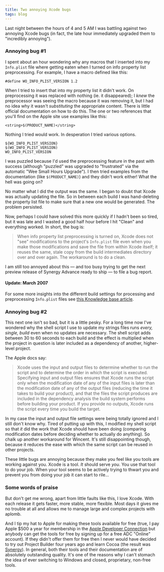 ```yaml
---
title: Two annoying Xcode bugs
tags: blog
---
```


Last night between the hours of 4 and 5 AM I was battling against two annoying Xcode bugs (in fact, the late hour immediately upgraded them to "incredibly annoying").

### Annoying bug \#1

I spent about an hour wondering why any macros that I inserted into my `Info.plist` file where getting eaten when I turned on info property list preprocessing. For example, I have a macro defined like this:

    #define WO_INFO_PLIST_VERSION 1.2

When I tried to insert that into my property list it didn't work. On preprocessing it was replaced with nothing (ie. it disappeared); I *knew* the preprocessor was seeing the macro because it was removing it, but I had no idea why it wasn't *substituting* the appropriate content. There is little official documentation on how to do this. The one or two references that you'll find on the Apple site use examples like this:

    <string>$(PRODUCT_NAME)</string>

Nothing I tried would work. In desperation I tried various options.

    ${WO_INFO_PLIST_VERSION}
    $(WO_INFO_PLIST_VERSION)
    WO_INFO_PLIST_VERSION

I was puzzled because I'd used the preprocessing feature in the past with success (although "puzzled" was upgraded to "frustrated" via the automatic "Wee Small Hours Upgrade"). I then tried examples from the documentation (like `$(PRODUCT_NAME)`) and they didn't work either! What the hell was going on?

No matter what I did the output was the same. I began to doubt that Xcode was actually updating the file. So in between each build I was hand-deleting the property list file to make sure that a new one would be generated. The problem persisted.

Now, perhaps I could have solved this more quickly if I hadn't been so tired, but it was late and I wasted a good half hour before I hit "Clean" and everything worked. In short, the bug is:

> When info property list preprocessing is turned on, Xcode does not "see" modifications to the project's `Info.plist` file even when you make those modifications and save the file from within Xcode itself; it reuses the same, stale copy from the build intermediates directory over and over again. The workaround is to do a clean.

I am still too annoyed about this — and too busy trying to get the next preview release of Synergy Advance ready to ship — to file a bug report.

#### Update: March 2007

For some more insights into the different build settings for processing and preprocessing `Info.plist` files see [this Knowledge base article](http://www.wincent.com/knowledge-base/Setting_up_a_nightly_build_system).

### Annoying bug \#2

This next one isn't so bad, but it is a little pesky. For a long time now I've wondered why the shell script I use to update my strings files runs *every, single, build* even when no updates are necessary. The shell script adds between 30 to 60 seconds to each build and the effect is multiplied when the project in question is later included as a dependency of another, higher-level project.

The Apple docs say:

> Xcode uses the input and output files to determine whether to run the script and to determine the order in which the script is executed. Specifying input and output files ensures that Xcode runs the script only when the modification date of any of the input files is later than the modification date of any of the output files (reducing the time it takes to build your product), and that the files the script produces are included in the dependency analysis the build system performs before building your product. If you provide no outputs, Xcode runs the script every time you build the target.

In my case the input and output file settings were being totally ignored and I still don't know why. Tired of putting up with this, I modified my shell script so that *it* did the work that Xcode should have been doing (comparing modification dates before deciding whether to actually do anything). So chalk up another workaround for Wincent. It's still disappointing though, because it reduces the ease with which the same script can be reused in other projects.

These little bugs are annoying because they make you feel like you tools are working against you. Xcode is a tool. *It* should serve *you*. You use that tool to do your job. When your tool seems to be actively trying to thwart you and prevent you from doing your job it can start to rile...

### Some words of praise

But don't get me wrong, apart from little faults like this, I love Xcode. With each release it gets faster, more stable, more flexible. Most days it gives me no trouble at all and allows me to manage large and complex projects with aplomb.

And I tip my hat to Apple for making these tools available for free (true, I pay Apple $500 a year for membership in the [Apple Developer Connection](http://connect.apple.com/) but anybody can get the tools for free by signing up for a free ADC "Online" account). If they didn't offer them for free then I never would have decided to try out Project Builder four years ago and learn Cocoa (the result was [Synergy](http://www.wincent.com/a/products/synergy-classic/)). In general, both their tools and their documentation are of absolutely outstanding quality. It's one of the reasons why I can't stomach the idea of ever switching to Windows and closed, proprietary, non-free tools.
